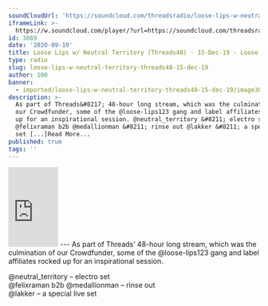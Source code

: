 ```yaml
---
soundCloudUrl: 'https://soundcloud.com/threadsradio/loose-lips-w-neutral-1'
iframeLink: >-
  https://w.soundcloud.com/player/?url=https://soundcloud.com/threadsradio/loose-lips-w-neutral-1&color=00aabb&auto_play=false&hide_related=false&show_comments=true&show_user=true&show_reposts=false
id: 3869
date: '2020-09-19'
title: Loose Lips w/ Neutral Territory (Threads48) - 15-Dec-19 - Loose Lips
type: radio
slug: loose-lips-w-neutral-territory-threads48-15-dec-19
author: 100
banner:
  - imported/loose-lips-w-neutral-territory-threads48-15-dec-19/image3869.jpeg
description: >-
  As part of Threads&#8217; 48-hour long stream, which was the culmination of
  our Crowdfunder, some of the @loose-lips123 gang and label affiliates rocked
  up for an inspirational session. @neutral_territory &#8211; electro set
  @felixraman b2b @medallionman &#8211; rinse out @lakker &#8211; a special live
  set [...]Read More...
published: true
tags: ''
---
```

<iframe id="sc-widget" title="title" width="100" height="160" scrolling="no" frameborder="yes" allow="autoplay" src="https://w.soundcloud.com/player/?url=https://soundcloud.com/threadsradio/loose-lips-w-neutral-1&amp;color=00aabb&amp;auto_play=false&amp;hide_related=false&amp;show_comments=true&amp;show_user=true&amp;show_reposts=false"></iframe>
---
As part of Threads’ 48-hour long stream, which was the culmination of our Crowdfunder, some of the @loose-lips123 gang and label affiliates rocked up for an inspirational session.

@neutral\_territory – electro set  
@felixraman b2b @medallionman – rinse out  
@lakker – a special live set
